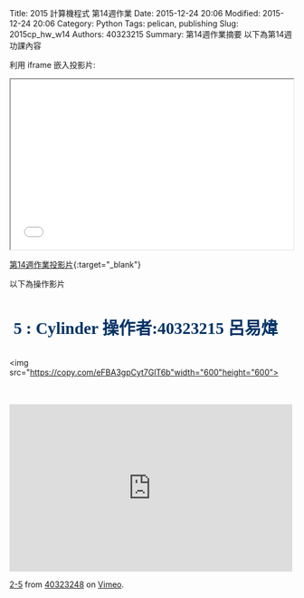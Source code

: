Title: 2015 計算機程式 第14週作業
Date: 2015-12-24 20:06
Modified: 2015-12-24 20:06
Category: Python
Tags: pelican, publishing
Slug: 2015cp_hw_w14
Authors: 40323215
Summary: 第14週作業摘要
以下為第14週功課內容

利用 iframe 嵌入投影片:

<iframe src="simplestw14.html" width="500" height="300"></iframe>

[第14週作業投影片](simplestw14.html){:target="_blank"}
<br/>
<p>以下為操作影片<p>
<br/>

<span style="font-size: 22pt; font-family: 'arial black', 'avant garde';">&nbsp;<strong><span style="color: #003366;">5 : Cylinder 操作者:40323215 呂易煒 </span></strong></span>
<br>
<br>
<br>
<img
src="https://copy.com/eFBA3gpCyt7GlT6b"width="600"height="600">
<br>
<br>
<br>
<iframe src="https://player.vimeo.com/video/150268597" width="500" height="295" frameborder="0" webkitallowfullscreen mozallowfullscreen allowfullscreen></iframe> <p><a href="https://vimeo.com/150268597">2-5</a> from <a href="https://vimeo.com/user47283613">40323248</a> on <a href="https://vimeo.com">Vimeo</a>.</p>
<br>
<br>
<script src="https://embed.github.com/view/3d/YANG-CHENG-RU/40323248-/master/5555555.stl"></script>
<br>